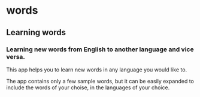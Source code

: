 # words
## Learning words

### Learning new words from English to another language and vice versa.

This app helps you to learn new words in any language you would like to.  

The app contains only a few sample words, but it can be easily expanded to include the words of your choise, in the languages of your choice.  
